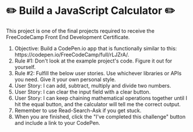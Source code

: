 # :pencil2: Build a JavaScript Calculator :pencil2:

This project is one of the final projects required to receive the FreeCodeCamp Front End Development Certificate. <br/>
<ol>
  <li>Objective: Build a CodePen.io app that is functionally similar to this: https://codepen.io/FreeCodeCamp/full/rLJZrA/.</li>
  <li>Rule #1: Don't look at the example project's code. Figure it out for yourself.</li>
  <li>Rule #2: Fulfill the below user stories. Use whichever libraries or APIs you need. Give it your own personal style.</li>
  <li>User Story: I can add, subtract, multiply and divide two numbers.</li>
  <li>User Story: I can clear the input field with a clear button.</li>
  <li>User Story: I can keep chaining mathematical operations together until I hit the equal button, and the calculator will tell me the correct output.</li>
  <li>Remember to use Read-Search-Ask if you get stuck.</li>
  <li>When you are finished, click the "I've completed this challenge" button and include a link to your CodePen.</li>
</ol>
